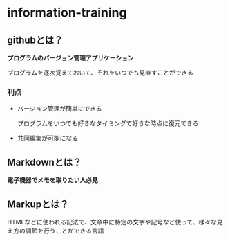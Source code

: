 # information-training

## githubとは？

**プログラムのバージョン管理アプリケーション**

プログラムを逐次覚えておいて、それをいつでも見直すことができる

### 利点
* バージョン管理が簡単にできる

    プログラムをいつでも好きなタイミングで好きな時点に復元できる

* 共同編集が可能になる


## Markdownとは？

**電子機器でメモを取りたい人必見**

## Markupとは？

HTMLなどに使われる記法で、文章中に特定の文字や記号など使って、様々な見え方の調節を行うことができる言語
